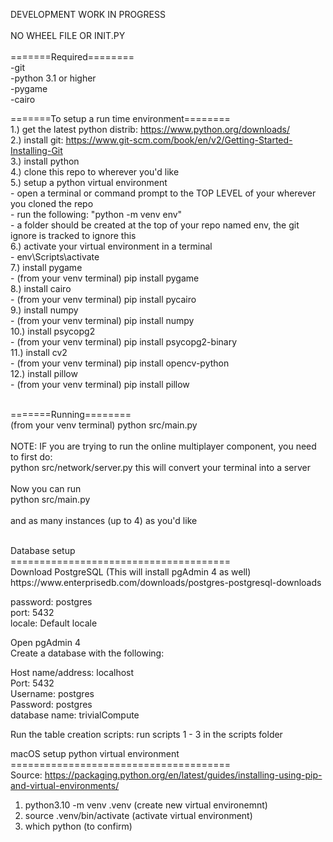 DEVELOPMENT WORK IN PROGRESS<br />
<br />
NO WHEEL FILE OR INIT.PY<br />
<br />
=======Required========<br />
-git<br />
-python 3.1 or higher<br />
-pygame<br />
-cairo<br />

=======To setup a run time environment======== <br />
1.) get the latest python distrib: https://www.python.org/downloads/<br />
2.) install git: https://www.git-scm.com/book/en/v2/Getting-Started-Installing-Git<br />
3.) install python<br />
4.) clone this repo to wherever you'd like<br />
5.) setup a python virtual environment<br />
    - open a terminal or command prompt to the TOP LEVEL of your wherever you cloned the repo<br />
    - run the following: "python -m venv env"  <br />
    - a folder should be created at the top of your repo named env, the git ignore is tracked to ignore this<br />
6.) activate your virtual environment in a terminal<br />
    - env\Scripts\activate<br />
7.) install pygame<br />
    - (from your venv terminal) pip install pygame<br />
8.) install cairo<br />
    - (from your venv terminal) pip install pycairo<br />
9.) install numpy<br />
    - (from your venv terminal) pip install numpy<br />
10.) install psycopg2<br />
    - (from your venv terminal) pip install psycopg2-binary<br />
11.) install cv2<br />
    - (from your venv terminal) pip install opencv-python<br />
12.) install pillow<br />
    - (from your venv terminal) pip install pillow<br />
<br />

=======Running========<br />
(from your venv terminal) python src/main.py<br />
<br />
NOTE: IF you are trying to run the online multiplayer component, you need to first do:<br />
python src/network/server.py this will convert your terminal into a server<br />
<br />
Now you can run<br />
python src/main.py <br />
<br />
and as many instances (up to 4) as you'd like

<br />
Database setup<br />
======================================<br />
Download PostgreSQL (This will install pgAdmin 4 as well)<br />
https://www.enterprisedb.com/downloads/postgres-postgresql-downloads<br />

password: postgres<br />
port: 5432<br />
locale: Default locale<br />

Open pgAdmin 4<br />
Create a database with the following:<br />

Host name/address: localhost<br />
Port: 5432<br />
Username: postgres<br />
Password: postgres<br />
database name: trivialCompute<br />

Run the table creation scripts: run scripts 1 - 3 in the scripts folder


macOS setup python virtual environment<br />
======================================<br />
Source: https://packaging.python.org/en/latest/guides/installing-using-pip-and-virtual-environments/<br />
1. python3.10 -m venv .venv (create new virtual environemnt)<br />
2. source .venv/bin/activate (activate virtual environment)<br />
3. which python (to confirm)<br />
